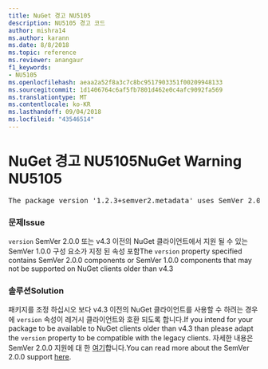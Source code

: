 ```yaml
---
title: NuGet 경고 NU5105
description: NU5105 경고 코드
author: mishra14
ms.author: karann
ms.date: 8/8/2018
ms.topic: reference
ms.reviewer: anangaur
f1_keywords:
- NU5105
ms.openlocfilehash: aeaa2a52f8a3c7c8bc9517903351f00209948133
ms.sourcegitcommit: 1d1406764c6af5fb7801d462e0c4afc9092fa569
ms.translationtype: MT
ms.contentlocale: ko-KR
ms.lasthandoff: 09/04/2018
ms.locfileid: "43546514"
---
```

# <a name="nuget-warning-nu5105"></a><span data-ttu-id="4158d-103">NuGet 경고 NU5105</span><span class="sxs-lookup"><span data-stu-id="4158d-103">NuGet Warning NU5105</span></span>
<pre>The package version '1.2.3+semver2.metadata' uses SemVer 2.0.0 or components of SemVer 1.0.0 that are not supported on legacy clients. Change the package version to a SemVer 1.0.0 string. If the version contains a release label it must start with a letter. This message can be ignored if the package is not intended for older clients.</pre>

### <a name="issue"></a><span data-ttu-id="4158d-104">문제</span><span class="sxs-lookup"><span data-stu-id="4158d-104">Issue</span></span>

<span data-ttu-id="4158d-105">`version` SemVer 2.0.0 또는 v4.3 이전의 NuGet 클라이언트에서 지원 될 수 있는 SemVer 1.0.0 구성 요소가 지정 된 속성 포함</span><span class="sxs-lookup"><span data-stu-id="4158d-105">The `version` property specified contains SemVer 2.0.0 components or SemVer 1.0.0 components that may not be supported on NuGet clients older than v4.3</span></span>


### <a name="solution"></a><span data-ttu-id="4158d-106">솔루션</span><span class="sxs-lookup"><span data-stu-id="4158d-106">Solution</span></span>

<span data-ttu-id="4158d-107">패키지를 조정 하십시오 보다 v4.3 이전의 NuGet 클라이언트를 사용할 수 하려는 경우에 `version` 속성이 레거시 클라이언트와 호환 되도록 합니다.</span><span class="sxs-lookup"><span data-stu-id="4158d-107">If you intend for your package to be available to NuGet clients older than v4.3 than please adapt the `version` property to be compatible with the legacy clients.</span></span> <span data-ttu-id="4158d-108">자세한 내용은 SemVer 2.0.0 지원에 대 한 [여기](https://github.com/NuGet/Home/wiki/SemVer-2.0.0-support)합니다.</span><span class="sxs-lookup"><span data-stu-id="4158d-108">You can read more about the SemVer 2.0.0 support [here](https://github.com/NuGet/Home/wiki/SemVer-2.0.0-support).</span></span>

